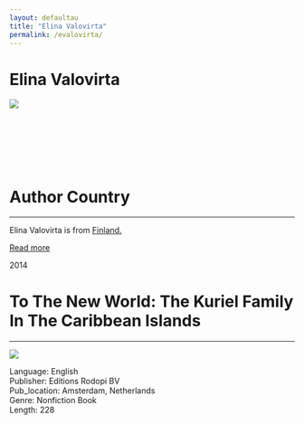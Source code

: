 ```yaml
---
layout: defaultau
title: "Elina Valovirta"
permalink: /evalovirta/
---
```

<!-- partial:index.partial.html -->
<div class="content">
     <h1>Elina Valovirta</h1>
    <div class="quote">
        <div><img src="https://encrypted-tbn0.gstatic.com/images?q=tbn:ANd9GcT6Q19iYC77XerYPvUpfNi5o9oTog64LWZWbclnTs-H&usqp=CAE&s" class="logo"></div>
    </div>
    <div class="timeline">
        <div style="padding-bottom:100px;"></div>
        <div class="block">
             <div class="date right"><p class="right"></p></div>
            <div class="dot"></div>
            <div class="left first">
            <div class="author_country">
                <h1>Author Country</h1><hr>
          <div class="aclocation">  <p>Elina Valovirta is from <a href="{{ site.baseurl }}/56">Finland.</a></p></div>
              <div class="acreadmore">  <a href="" target="_blank">Read more</a></div>
            </div>
            </div>
        <div class="block">
            <div class="date left"><p class="left">2014</p></div>
            <div class="dot"></div>
            <div class="right">
                <h1>To The New World: The Kuriel Family In The Caribbean Islands</h1><hr>
                <p><img src="https://brill.com/coverimage?doc=%2Ftitle%2F27981&width=200&type=webp"></p>
                <p>
	    Language: English<br/>
                Publisher: Editions Rodopi BV<br/>
                Pub_location: Amsterdam, Netherlands<br/>
                Genre: Nonfiction Book<br/>
                Length: 228<br/>                   </p>
            </div>
        </div>
  <!-- partial -->
<script src='https://cdnjs.cloudflare.com/ajax/libs/jquery/3.1.1/jquery.min.js'></script><script  src="{{ site.baseurl }}/assets/js/authorscript.js"></script>